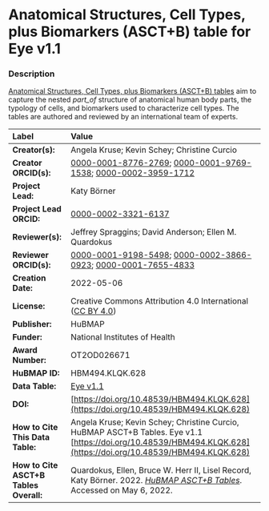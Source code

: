 # Anatomical Structures, Cell Types, plus Biomarkers (ASCT+B) table for Eye v1.1

### Description
[Anatomical Structures, Cell Types, plus Biomarkers (ASCT+B) tables](https://humanatlas.io/asctb-tables) aim to capture the nested *part_of* structure of anatomical human body parts, the typology of cells, and biomarkers used to characterize cell types. The tables are authored and reviewed by an international team of experts.

| Label | Value |
| :------------- |:-------------|
| **Creator(s):** | Angela Kruse; Kevin Schey; Christine Curcio |
| **Creator ORCID(s):** | [0000-0001-8776-2769](https://orcid.org/0000-0001-8776-2769); [0000-0001-9769-1538](https://orcid.org/0000-0001-9769-1538); [0000-0002-3959-1712](https://orcid.org/0000-0002-3959-1712) |
| **Project Lead:** | Katy B&ouml;rner |
| **Project Lead ORCID:** | [0000-0002-3321-6137](https://orcid.org/0000-0002-3321-6137) |
| **Reviewer(s):**| Jeffrey Spraggins; David Anderson; Ellen M. Quardokus|
| **Reviewer ORCID(s):**|[0000-0001-9198-5498](https://orcid.org/0000-0001-9198-5498); [0000-0002-3866-0923](https://orcid.org/0000-0002-3866-0923); [0000-0001-7655-4833](https://orcid.org/0000-0001-7655-4833)|
| **Creation Date:** | 2022-05-06 |
| **License:** | Creative Commons Attribution 4.0 International ([CC BY 4.0](https://creativecommons.org/licenses/by/4.0/)) |
| **Publisher:** | HuBMAP |
| **Funder:** | National Institutes of Health |
| **Award Number:** | OT2OD026671 |
| **HuBMAP ID:** | HBM494.KLQK.628|
| **Data Table:** |[Eye v1.1](https://hubmapconsortium.github.io/ccf-releases/v1.2/asct-b/ASCT-B_VH_Eye.csv) |
| **DOI:** |[https://doi.org/10.48539/HBM494.KLQK.628](https://doi.org/10.48539/HBM494.KLQK.628) |
| **How to Cite This Data Table:** |  Angela Kruse; Kevin Schey; Christine Curcio, HuBMAP ASCT+B Tables. Eye v1.1 [https://doi.org/10.48539/HBM494.KLQK.628](https://doi.org/10.48539/HBM494.KLQK.628) |
| **How to Cite ASCT+B Tables Overall:** | Quardokus, Ellen, Bruce W. Herr II, Lisel Record, Katy B&ouml;rner. 2022. [*HuBMAP ASCT+B Tables*](https://humanatlas.io/asctb-tables). Accessed on May 6, 2022. |
